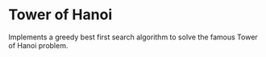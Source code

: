 # Tower of Hanoi

Implements a greedy best first search algorithm to solve the famous Tower of Hanoi problem. 